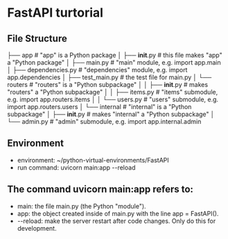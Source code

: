 # FastAPI turtorial

## File Structure

├── app                  # "app" is a Python package
│   ├── __init__.py      # this file makes "app" a "Python package"
│   ├── main.py          # "main" module, e.g. import app.main
│   ├── dependencies.py  # "dependencies" module, e.g. import app.dependencies
│   ├── test_main.py     # the test file for main.py
│   └── routers          # "routers" is a "Python subpackage"
│   │   ├── __init__.py  # makes "routers" a "Python subpackage"
│   │   ├── items.py     # "items" submodule, e.g. import app.routers.items
│   │   └── users.py     # "users" submodule, e.g. import app.routers.users
│   └── internal         # "internal" is a "Python subpackage"
│       ├── __init__.py  # makes "internal" a "Python subpackage"
│       └── admin.py     # "admin" submodule, e.g. import app.internal.admin


## Environment
- environment: ~/python-virtual-environments/FastAPI
- run command: uvicorn main:app --reload

## The command uvicorn main:app refers to:

-    main: the file main.py (the Python "module").
-    app: the object created inside of main.py with the line app = FastAPI().
-    --reload: make the server restart after code changes. Only do this for development.


